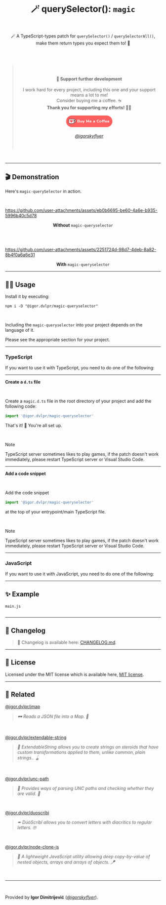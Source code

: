 <h1 align="center">🪄 querySelector(): <code>magic</code></h1>

<br>

<p align="center">
	🪄 A TypeScript-types patch for <code>querySelector()</code> / <code>querySelectorAll()</code>, make them return types you expect them to! 🔮
</p>

<br>
<br>

<div align="center">
	<blockquote>
		<br>
		<h4>💖 Support further development</h4>
		<span>I work hard for every project, including this one and your support means a lot to me!
		<br>
		Consider buying me a coffee. ☕
		<br>
		<strong>Thank you for supporting my efforts! 🙏😊</strong></span>
		<br>
		<br>
		<a href="https://ko-fi.com/igorskyflyer" target="_blank"><img src="https://raw.githubusercontent.com/igorskyflyer/igorskyflyer/main/assets/ko-fi.png" alt="Donate to igorskyflyer" width="150"></a>
		<br>
		<br>
		<a href="https://github.com/igorskyflyer"><em>@igorskyflyer</em></a>
		<br>
		<br>
		<br>
	</blockquote>
</div>

<br>

---

## 🎬 Demonstration

Here's `magic-querySelector` in action.

<br>

https://github.com/user-attachments/assets/eb0b6695-be60-4a6e-b935-5996b40c5d78

<p align="center"><strong>Without</strong> <code>magic-queryselector</code></p>

<br>
<br>

https://github.com/user-attachments/assets/2251724d-98d7-4deb-8a82-8b4f0a6a6e31

<p align="center"><strong>With</strong> <code>magic-queryselector</code></p>

---

## 🕵🏼 Usage

Install it by executing:

```shell
npm i -D "@igor.dvlpr/magic-queryselector"
```

<br>

Including the `magic-queryselector` into your project depends on the language of it.

Please see the appropriate section for your project.

---

### TypeScript

If you want to use it with TypeScript, you need to do one of the following:

---

**Create a `d.ts` file**

<br>

Create a `magic.d.ts` file in the root directory of your project and add the following code:

```ts
import '@igor.dvlpr/magic-queryselector'
```

That's it! 🥳 You're all set up.

<br>

> [!NOTE]
> TypeScript server sometimes likes to play games, if the patch doesn't work immediately, please restart TypeScript server or Visual Studio Code.
>

---

**Add a code snippet**

<br>

Add the code snippet

```ts
import '@igor.dvlpr/magic-queryselector'
```

at the top of your entrypoint/main TypeScript file.

<br>

> [!NOTE]
> TypeScript server sometimes likes to play games, if the patch doesn't work immediately, please restart TypeScript server or Visual Studio Code.
>

---

### JavaScript

If you want to use it with JavaScript, you need to do one of the following:

---

## ✨ Example

`main.js`
```

```

---

## 📝 Changelog

> 📑 Changelog is available here: [CHANGELOG.md](https://github.com/igorskyflyer/npm-magic-queryselector/blob/main/CHANGELOG.md).

---

## 🪪 License

Licensed under the MIT license which is available here, [MIT license](https://github.com/igorskyflyer/npm-magic-queryselector/blob/main/LICENSE).

---

## 🧬 Related

[@igor.dvlpr/jmap](https://www.npmjs.com/package/@igor.dvlpr/jmap)

> _🕶️ Reads a JSON file into a Map. 🌻_

<br>

[@igor.dvlpr/extendable-string](https://www.npmjs.com/package/@igor.dvlpr/extendable-string)

> _🦀 ExtendableString allows you to create strings on steroids that have custom transformations applied to them, unlike common, plain strings.. 🪀_

<br>

[@igor.dvlpr/unc-path](https://www.npmjs.com/package/@igor.dvlpr/unc-path)

> _🥽 Provides ways of parsing UNC paths and checking whether they are valid. 🎱_

<br>

[@igor.dvlpr/duoscribi](https://www.npmjs.com/package/@igor.dvlpr/duoscribi)

> _✒ DúöScríbî allows you to convert letters with diacritics to regular letters. 🤓_

<br>

[@igor.dvlpr/node-clone-js](https://www.npmjs.com/package/@igor.dvlpr/node-clone-js)

> _🧬 A lightweight JavaScript utility allowing deep copy-by-value of nested objects, arrays and arrays of objects. 🪁_

<br>

---

<br>

Provided by **Igor Dimitrijević** ([*@igorskyflyer*](https://github.com/igorskyflyer/)).
